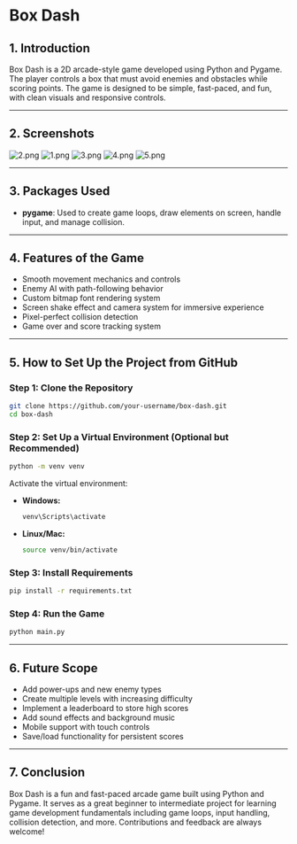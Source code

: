 # Box Dash

## 1. Introduction

Box Dash is a 2D arcade-style game developed using Python and Pygame. The player controls a box that must avoid enemies
and obstacles while scoring points. The game is designed to be simple, fast-paced, and fun, with clean visuals and
responsive controls.

---
## 2. Screenshots

![2.png](data/screenshots/2.png)
![1.png](data/screenshots/1.png)
![3.png](data/screenshots/3.png)
![4.png](data/screenshots/4.png)
![5.png](data/screenshots/5.png)

---
## 3. Packages Used

- **pygame**: Used to create game loops, draw elements on screen, handle input, and manage collision.

---
## 4. Features of the Game

- Smooth movement mechanics and controls
- Enemy AI with path-following behavior
- Custom bitmap font rendering system
- Screen shake effect and camera system for immersive experience
- Pixel-perfect collision detection
- Game over and score tracking system

---
## 5. How to Set Up the Project from GitHub

### Step 1: Clone the Repository

```bash
git clone https://github.com/your-username/box-dash.git
cd box-dash
```

### Step 2: Set Up a Virtual Environment (Optional but Recommended)

```bash
python -m venv venv
```

Activate the virtual environment:

- **Windows:**
  ```bash
  venv\Scripts\activate
  ```
- **Linux/Mac:**
  ```bash
  source venv/bin/activate
  ```

### Step 3: Install Requirements

```bash
pip install -r requirements.txt
```

### Step 4: Run the Game

```bash
python main.py
```

---
## 6. Future Scope

- Add power-ups and new enemy types
- Create multiple levels with increasing difficulty
- Implement a leaderboard to store high scores
- Add sound effects and background music
- Mobile support with touch controls
- Save/load functionality for persistent scores

---
## 7. Conclusion

Box Dash is a fun and fast-paced arcade game built using Python and Pygame. It serves as a great beginner to
intermediate project for learning game development fundamentals including game loops, input handling, collision
detection, and more. Contributions and feedback are always welcome!